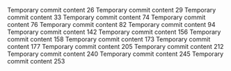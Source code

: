 Temporary commit content 26
Temporary commit content 29
Temporary commit content 33
Temporary commit content 74
Temporary commit content 76
Temporary commit content 82
Temporary commit content 94
Temporary commit content 142
Temporary commit content 156
Temporary commit content 158
Temporary commit content 173
Temporary commit content 177
Temporary commit content 205
Temporary commit content 212
Temporary commit content 240
Temporary commit content 245
Temporary commit content 253
